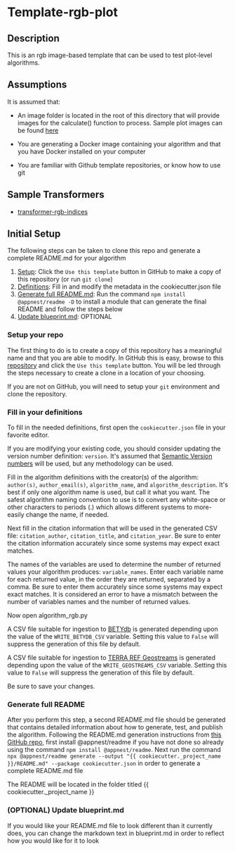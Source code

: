 # Template-rgb-plot

## Description
This is an rgb image-based template that can be used to test plot-level algorithms.

## Assumptions
It is assumed that:

* An image folder is located in the root of this directory that will provide images for the calculate()
function to process. Sample plot images can be found [here](https://drive.google.com/file/d/1xWRU0YgK3Y9aUy5TdRxj14gmjLlozGxo/view)

* You are generating a Docker image containing your algorithm and that you have Docker installed on your
computer

* You are familiar with Github template repositories, or know how to use git

## Sample Transformers
* [transformer-rgb-indices](https://github.com/AgPipeline/transformer-rgb-indices)

## Initial Setup
The following steps can be taken to clone this repo and generate a complete README.md
for your algorithm

1. [Setup](#setup): Click the `Use this template` button in GitHub to make a copy of this repository (or run `git clone`)
2. [Definitions](#definitions): Fill in and modify the metadata in the cookiecutter.json file
3. [Generate full README.md](#readme): Run the command `npm install @appnest/readme -D` to install a module that can generate the final README
   and follow the steps below
4. [Update blueprint.md](#update_blueprint): OPTIONAL

### Setup your repo <a name="setup"/>
The first thing to do is to create a copy of this repository has a meaningful name and that you are able to modify.
In GitHub this is easy, browse to this [repository](https://github.com/AgPipeline/template-rgb-plot) and click the `Use this template` button.
You will be led through the steps necessary to create a clone in a location of your choosing.

If you are not on GitHub, you will need to setup your `git` environment and clone the repository.

### Fill in your definitions <a name="definitions" />
To fill in the needed definitions, first open the `cookiecutter.json` file in your favorite editor.

If you are modifying your existing code, you should consider updating the version number definition: `version`.
It's assumed that [Semantic Version numbers](https://semver.org/) will be used, but any methodology can be used.

Fill in the algorithm definitions with the creator(s) of the algorithm: `author(s)`, `author_email(s)`, `algorithm_name`, and `algorithm_description`.
It's best if only one algorithm name is used, but call it what you want.
The safest algorithm naming convention to use is to convert any white-space or other characters to periods (.) which allows different systems to more-easily change the name, if needed.

Next fill in the citation information that will be used in the generated CSV file: `citation_author`, `citation_title`, and `citation_year`.
Be sure to enter the citation information accurately since some systems may expect exact matches.

The names of the variables are used to determine the number of returned values your algorithm produces: `variable_names`.
Enter each variable name for each returned value, in the order they are returned, separated by a comma.
Be sure to enter them accurately since some systems may expect exact matches.
It is considered an error to have a mismatch between the number of variables names and the number of returned values.

Now open algorithm_rgb.py

A CSV file suitable for ingestion to [BETYdb](https://www.betydb.org/) is generated depending upon the value of the `WRITE_BETYDB_CSV` variable.
Setting this value to `False` will suppress the generation of this file by default.

A CSV file suitable for ingestion to [TERRA REF Geostreams](https://docs.terraref.org/user-manual/data-products/environmental-conditions) is generated depending upon the value of the `WRITE_GEOSTREAMS_CSV` variable.
Setting this value to `False` will suppress the generation of this file by default.

Be sure to save your changes.

### Generate full README <a name="readme" />

After you perform this step, a second README.md file should be generated that contains detailed information about how to generate, test, and publish the algorithm. 
Following the README.md generation instructions from [this GitHub repo](https://github.com/andreasbm/readme#usage), first install @appnest/readme if you have not done
so already using the command `npm install @appnest/readme`. Next run the command ```npx @appnest/readme generate --output "{{ cookiecutter._project_name }}/README.md" --package cookiecutter.json```
in order to generate a complete README.md file

The README will be located in the folder titled {{ cookiecutter._project_name }}

### (OPTIONAL) Update blueprint.md <a name="update_blueprint" />
If you would like your README.md file to look different than it currently does, you can change the markdown text
in blueprint.md in order to reflect how you would like for it to look
